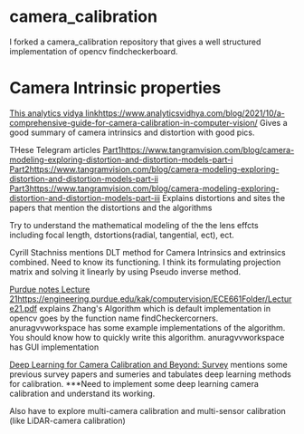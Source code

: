 # camera_calibration
I forked a camera_calibration repository that gives a well structured implementation of opencv findcheckerboard. 

# Camera Intrinsic properties
[This analytics vidya link](https://www.analyticsvidhya.com/blog/2021/10/a-comprehensive-guide-for-camera-calibration-in-computer-vision/)https://www.analyticsvidhya.com/blog/2021/10/a-comprehensive-guide-for-camera-calibration-in-computer-vision/ Gives a good summary of camera intrinsics and distortion with good pics.

THese Telegram articles [Part1](https://www.tangramvision.com/blog/camera-modeling-exploring-distortion-and-distortion-models-part-i)https://www.tangramvision.com/blog/camera-modeling-exploring-distortion-and-distortion-models-part-i [Part2](https://www.tangramvision.com/blog/camera-modeling-exploring-distortion-and-distortion-models-part-ii)https://www.tangramvision.com/blog/camera-modeling-exploring-distortion-and-distortion-models-part-ii [Part3](https://www.tangramvision.com/blog/camera-modeling-exploring-distortion-and-distortion-models-part-iii)https://www.tangramvision.com/blog/camera-modeling-exploring-distortion-and-distortion-models-part-iii Explains distortions and sites the papers that mention the distortions and the algorithms

Try to understand the mathematical modeling of the the lens effcts including focal length, dstortions(radial, tangential, ect), ect.


Cyrill Stachniss mentions DLT method for Camera Intrinsics and extrinsics combined. 
Need to know its functioning. I think its formulating projection matrix and solving it linearly by using Pseudo inverse method.

[Purdue notes Lecture 21](https://engineering.purdue.edu/kak/computervision/ECE661Folder/Lecture21.pdf)https://engineering.purdue.edu/kak/computervision/ECE661Folder/Lecture21.pdf explains Zhang's Algorithm which is default implementation in opencv goes by the function name findCheckercorners. anuragvvworkspace has some example implementations of the algorithm. You should know how to quickly write this algorithm.
anuragvvworkspace has GUI implementation 


[Deep Learning for Camera Calibration and Beyond: Survey](https://arxiv.org/pdf/2303.10559.pdf) mentions some previous survey papers and sumeries and tabulates deep learning methods for calibration.
***Need to implement some deep learning camera calibration and understand its working.

Also have to explore multi-camera calibration and multi-sensor calibration (like LiDAR-camera calibration)

